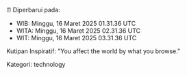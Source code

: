 ⏰ Diperbarui pada:
- WIB: Minggu, 16 Maret 2025 01.31.36 UTC
- WITA: Minggu, 16 Maret 2025 02.31.36 UTC
- WIT: Minggu, 16 Maret 2025 03.31.36 UTC

Kutipan Inspiratif:
"You affect the world by what you browse."


Kategori: technology

